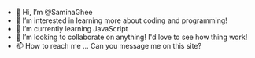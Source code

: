 - 👋 Hi, I’m @SaminaGhee
- 👀 I’m interested in learning more about coding and programming!
- 🌱 I’m currently learning JavaScript
- 💞️ I’m looking to collaborate on anything! I'd love to see how thing work!
- 📫 How to reach me ... Can you message me on this site?

<!---
SaminaGhee/SaminaGhee is a ✨ special ✨ repository because its `README.md` (this file) appears on your GitHub profile.
You can click the Preview link to take a look at your changes.
--->
